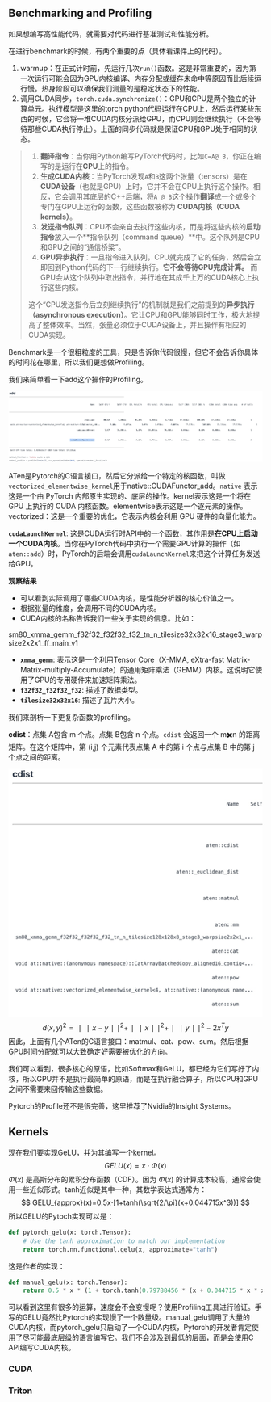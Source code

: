 ## Benchmarking and Profiling

如果想编写高性能代码，就需要对代码进行基准测试和性能分析。

在进行benchmark的时候，有两个重要的点（具体看课件上的代码）。

1. warmup：在正式计时前，先运行几次`run()`函数。这是非常重要的，因为第一次运行可能会因为GPU内核编译、内存分配或缓存未命中等原因而比后续运行慢。热身阶段可以确保我们测量的是稳定状态下的性能。
2. 调用CUDA同步，`torch.cuda.synchronize()`：GPU和CPU是两个独立的计算单元。执行模型是这里的torch python代码运行在CPU上，然后运行某些东西的时候，它会将一堆CUDA内核分派给GPU，而CPU则会继续执行（不会等待那些CUDA执行停止）。上面的同步代码就是保证CPU和GPU处于相同的状态。

> 1. **翻译指令**：当你用Python编写PyTorch代码时，比如`C=A@ B`，你正在编写的是运行在**CPU**上的指令。
> 2. **生成CUDA内核**：当PyTorch发现`A`和`B`这两个张量（tensors）是在**CUDA设备**（也就是GPU）上时，它并不会在CPU上执行这个操作。相反，它会调用其底层的C++后端，将`A @ B`这个操作**翻译**成一个或多个专门在GPU上运行的函数，这些函数被称为 **CUDA内核（CUDA kernels）**。
> 3. **发送指令队列**：CPU不会亲自去执行这些内核，而是将这些内核的**启动指令**放入一个**指令队列（command queue）**中。这个队列是CPU和GPU之间的“通信桥梁”。
> 4. **GPU异步执行**：一旦指令进入队列，CPU就完成了它的任务，然后会立即回到Python代码的下一行继续执行。**它不会等待GPU完成计算。** 而GPU会从这个队列中取出指令，并行地在其成千上万的CUDA核心上执行这些内核。
>
> 这个“CPU发送指令后立刻继续执行”的机制就是我们之前提到的**异步执行（asynchronous execution）**。它让CPU和GPU能够同时工作，极大地提高了整体效率。当然，张量必须位于CUDA设备上，并且操作有相应的CUDA实现。

Benchmark是一个很粗粒度的工具，只是告诉你代码很慢，但它不会告诉你具体的时间花在哪里，所以我们更想做Profiling。

我们来简单看一下add这个操作的Profiling。

![](./img/Profile-add.jpg)

ATen是Pytorch的C语言接口，然后它分派给一个特定的核函数，叫做`vectorized_elementwise_kernel`用于native::CUDAFunctor_add。`native` 表示这是一个由 PyTorch 内部原生实现的、底层的操作。kernel表示这是一个将在 GPU 上执行的 CUDA 内核函数。elementwise表示这是一个逐元素的操作。vectorized：这是一个重要的优化，它表示内核会利用 GPU 硬件的向量化能力。

**`cudaLaunchKernel`**: 这是CUDA运行时API中的一个函数，其作用是**在CPU上启动一个CUDA内核**。当你在PyTorch代码中执行一个需要GPU计算的操作（如`aten::add`）时，PyTorch的后端会调用`cudaLaunchKernel`来把这个计算任务发送给GPU。

**观察结果**

* 可以看到实际调用了哪些CUDA内核，是性能分析器的核心价值之一。
* 根据张量的维度，会调用不同的CUDA内核。
* CUDA内核的名称告诉我们一些关于实现的信息。比如：

sm80_xmma_gemm_f32f32_f32f32_f32_tn_n_tilesize32x32x16_stage3_warpsize2x2x1_ff_main_v1

* **`xmma_gemm`**: 表示这是一个利用Tensor Core（X-MMA, eXtra-fast Matrix-Matrix-multiply-Accumulate）的通用矩阵乘法（GEMM）内核。这说明它使用了GPU的专用硬件来加速矩阵乘法。
* **`f32f32_f32f32_f32`**: 描述了数据类型。
* **`tilesize32x32x16`**: 描述了瓦片大小。

我们来剖析一下更复杂函数的profiling。

**cdist**：点集 A包含 m 个点。点集 B包含 n 个点。`cdist` 会返回一个 m✖️n 的距离矩阵。在这个矩阵中，第 (i,j) 个元素代表点集 A 中的第 i 个点与点集 B 中的第 j 个点之间的距离。

![](./img/cdist-profiling.jpg)
$$
d(x,y)^2=∣∣x−y∣∣^2+∣∣x∣∣^2+∣∣y∣∣^2−2x^Ty
$$
因此，上面有几个ATen的C语言接口：matmul、cat、pow、sum。然后根据GPU时间分配就可以大致确定好需要被优化的方向。

我们可以看到，很多核心的原语，比如Softmax和GeLU，都已经为它们写好了内核，所以GPU并不是执行最简单的原语，而是在执行融合算子，所以CPU和GPU之间不需要来回传输这些数据。

Pytorch的Profile还不是很完善，这里推荐了Nvidia的Insight Systems。



## Kernels

现在我们要实现GeLU，并为其编写一个kernel。
$$
GELU(x)=x⋅Φ(x)
$$
$Φ(x)$ 是高斯分布的累积分布函数（CDF）。因为 $Φ(x)$ 的计算成本较高，通常会使用一些近似形式。tanh近似是其中一种，其数学表达式通常为：
$$
GELU_{approx}(x)=0.5x⋅[1+tanh(\sqrt{2/\pi}(x+0.044715x^3))]
$$
所以GELU的Pytoch实现可以是：

```python
def pytorch_gelu(x: torch.Tensor):
    # Use the tanh approximation to match our implementation
    return torch.nn.functional.gelu(x, approximate="tanh")
```

这是作者的实现：

```python
def manual_gelu(x: torch.Tensor):
    return 0.5 * x * (1 + torch.tanh(0.79788456 * (x + 0.044715 * x * x * x)))
```

可以看到这里有很多的运算，速度会不会变慢呢？使用Profiling工具进行验证。手写的GELU竟然比Pytorch的实现慢了一个数量级。manual_gelu调用了大量的CUDA内核，而pytorch_gelu只启动了一个CUDA内核，Pytorch的开发者肯定使用了尽可能最底层级的语言编写它。我们不会涉及到最低的层面，而是会使用C API编写CUDA内核。

### CUDA



### Triton

